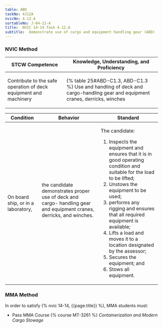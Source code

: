 ```yaml
---
table: ABD
taskNo: 4J12A
nvicNo: 4.12.A 
sortableNo: J-04-12-A
title:  NVIC 14-14 Task 4.12.A 
subtitle:  Demonstrate use of cargo and equipment handling gear (ABD)
---
```






### NVIC Method

<a style="display:none;" onclick="togglevisibility('nvic_methods')" >Show NVIC method.</a>

<div id='nvic_methods' class='show'>

<table>
<thead>
<tr>
<th class='forty'> STCW Competence </th>
<th class='sixty'> Knowledge, Understanding, and Proficiency </th>
</tr>
</thead>

<tbody>
<tr><td markdown='1'>

Contribute to the safe operation of deck equipment and machinery

</td><td markdown='1'>

{% table 25#ABD-C1.3, ABD-C1.3 %} Use and handling of deck and cargo-handling gear and equipment cranes, derricks, winches

</td></tr>


</tbody>
</table>


<table>
<thead>
<tr><th class='twenty'>  Condition </th><th class='twenty'> Behavior </th><th  class='sixty'>Standard </th></tr>
</thead>
<tbody >



<tr><td markdown='1'>

On board ship, or in a laboratory,

</td><td markdown='1'>

the candidate demonstrates proper use of deck and cargo- handling gear and equipment cranes, derricks, and winches.

<br>

<div class="tooltip" markdown='1'>



</div>


</td><td markdown='1'>

The candidate:

1. Inspects the equipment and ensures that it is in good operating condition and suitable for the load to be lifted;
2. Unstows the equipment to be used;
3. performs any rigging and ensures that all required equipment is available;
4. Lifts a load and moves it to a location designated by the assessor;
5. Secures the equipment; and
6. Stows all equipment. 

</td></tr>
</tbody>
</table>
</div>


### MMA Method

In order to satisfy  {% nvic 14-14, {{page.title}}  %}, MMA students must:

* Pass MMA Course {% course MT-3261 %}  *Containerization and Modern Cargo Stowage*